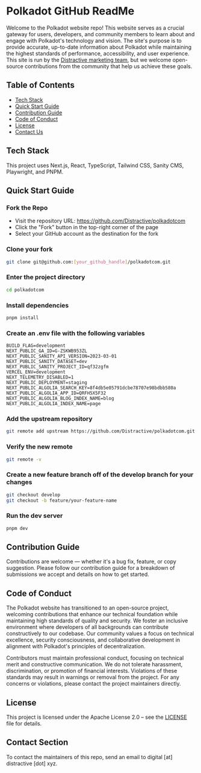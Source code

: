 # Polkadot GitHub ReadMe

Welcome to the Polkadot website repo! This website serves as a crucial gateway for users, developers, and community members to learn about and engage with Polkadot's technology and vision. The site's purpose is to provide accurate, up-to-date information about Polkadot while maintaining the highest standards of performance, accessibility, and user experience. This site is run by the [Distractive marketing team](https://www.distractive.xyz/), but we welcome open-source contributions from the community that help us achieve these goals.

## Table of Contents
* [Tech Stack](#tech-stack)
* [Quick Start Guide](#quick-start-guide)
* [Contribution Guide](#contribution-guide)
* [Code of Conduct](#code-of-conduct)
* [License](#license)
* [Contact Us](#contact-section)

## Tech Stack
This project uses Next.js, React, TypeScript, Tailwind CSS, Sanity CMS, Playwright, and PNPM.

## Quick Start Guide

### Fork the Repo
* Visit the repository URL: https://github.com/Distractive/polkadotcom
* Click the "Fork" button in the top-right corner of the page
* Select your GitHub account as the destination for the fork

### Clone your fork
```bash
git clone git@github.com:[your_github_handle]/polkadotcom.git
```

### Enter the project directory
```bash
cd polkadotcom
```

### Install dependencies
```bash
pnpm install
```

### Create an .env file with the following variables
```
BUILD_FLAG=development
NEXT_PUBLIC_GA_ID=G-ZSKWB953ZL
NEXT_PUBLIC_SANITY_API_VERSION=2023-03-01
NEXT_PUBLIC_SANITY_DATASET=dev
NEXT_PUBLIC_SANITY_PROJECT_ID=qf32zgfm
VERCEL_ENV=development
NEXT_TELEMETRY_DISABLED=1
NEXT_PUBLIC_DEPLOYMENT=staging
NEXT_PUBLIC_ALGOLIA_SEARCH_KEY=8f4db5e05791dcbe78707e98bdbb580a
NEXT_PUBLIC_ALGOLIA_APP_ID=QRFH5X5F32
NEXT_PUBLIC_ALGOLIA_BLOG_INDEX_NAME=blog
NEXT_PUBLIC_ALGOLIA_INDEX_NAME=page
```

### Add the upstream repository
```bash
git remote add upstream https://github.com/Distractive/polkadotcom.git
```

### Verify the new remote
```bash
git remote -v
```

### Create a new feature branch off of the develop branch for your changes
```bash
git checkout develop
git checkout -b feature/your-feature-name
```

### Run the dev server
```bash
pnpm dev
```

## Contribution Guide
Contributions are welcome — whether it's a bug fix, feature, or copy suggestion. Please follow our contribution guide for a breakdown of submissions we accept and details on how to get started.

## Code of Conduct
The Polkadot website has transitioned to an open-source project, welcoming contributions that enhance our technical foundation while maintaining high standards of quality and security. We foster an inclusive environment where developers of all backgrounds can contribute constructively to our codebase. Our community values a focus on technical excellence, security consciousness, and collaborative development in alignment with Polkadot's principles of decentralization.

Contributors must maintain professional conduct, focusing on technical merit and constructive communication. We do not tolerate harassment, discrimination, or promotion of financial interests. Violations of these standards may result in warnings or removal from the project. For any concerns or violations, please contact the project maintainers directly.

## License
This project is licensed under the Apache License 2.0 – see the [LICENSE](./LICENSE) file for details.

## Contact Section
To contact the maintainers of this repo, send an email to digital [at] distractive [dot] xyz.

